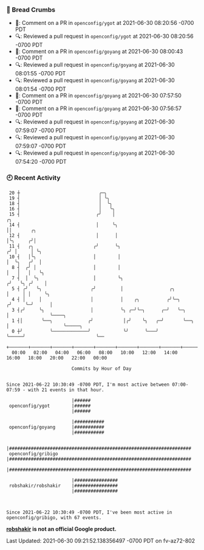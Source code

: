 ### 🍞 Bread Crumbs

 * 💬: Comment on a PR in  `openconfig/ygot` at 2021-06-30 08:20:56 -0700 PDT
 * 🔍: Reviewed a pull request in  `openconfig/ygot` at 2021-06-30 08:20:56 -0700 PDT
 * 💬: Comment on a PR in  `openconfig/goyang` at 2021-06-30 08:00:43 -0700 PDT
 * 🔍: Reviewed a pull request in  `openconfig/goyang` at 2021-06-30 08:01:55 -0700 PDT
 * 🔍: Reviewed a pull request in  `openconfig/goyang` at 2021-06-30 08:01:54 -0700 PDT
 * 💬: Comment on a PR in  `openconfig/goyang` at 2021-06-30 07:57:50 -0700 PDT
 * 💬: Comment on a PR in  `openconfig/goyang` at 2021-06-30 07:56:57 -0700 PDT
 * 🔍: Reviewed a pull request in  `openconfig/goyang` at 2021-06-30 07:59:07 -0700 PDT
 * 🔍: Reviewed a pull request in  `openconfig/goyang` at 2021-06-30 07:59:07 -0700 PDT
 * 🔍: Reviewed a pull request in  `openconfig/goyang` at 2021-06-30 07:54:20 -0700 PDT

### 🕘 Recent Activity
```
 20 ┼                             ╭─╮
 19 ┤                             │ ╰╮
 18 ┤                             │  ╰╮
 16 ┤                             │   ╰╮
 15 ┤                            ╭╯    │                                     ╭╮
 14 ┤                            │     ╰╮                                    ││       ╭╮
 12 ┤                            │      │                                    │╰╮     ╭╯│
 11 ┤   ╭╮                      ╭╯      ╰╮                                  ╭╯ │     │ ╰╮
 10 ┤   │╰╮                     │        │                                  │  ╰╮   ╭╯  │
  8 ┤  ╭╯ │                     │        │                                  │   │   │   ╰╮
  7 ┤  │  ╰╮                    │        ╰╮                                ╭╯   ╰╮ ╭╯    │
  5 ┤ ╭╯   ╰╮                  ╭╯         │                 ╭╮             │     │ │     ╰╮
  4 ┤ │     │                  │          │    ╭╮          ╭╯╰─╮          ╭╯     ╰─╯      │
  3 ┤╭╯     ╰╮                 │          ╰╮ ╭─╯╰─╮      ╭─╯   ╰─╮        │               ╰────╮
  1 ┤│       ╰──╮             ╭╯           │╭╯    ╰╮   ╭─╯       ╰──╮     │                    ╰─────╮
  0 ┼╯          ╰─────────────╯            ╰╯      ╰───╯            ╰─────╯                          ╰──
    +───────+───────+───────+───────+───────+───────+───────+───────+───────+───────+───────+───────+────
  00:00   02:00   04:00   06:00   08:00   10:00   12:00   14:00   16:00   18:00   20:00   22:00   00:00   

						Commits by Hour of Day


Since 2021-06-22 10:30:49 -0700 PDT, I'm most active between 07:00-07:59 - with 21 events in that hour.

```



```
                        |######
 openconfig/ygot        |######
                        |######

                        |###########
 openconfig/goyang      |###########
                        |###########

                        |###################################################################
 openconfig/gribigo     |###################################################################
                        |###################################################################

                        |################
 robshakir/robshakir    |################
                        |################



Since 2021-06-22 10:30:49 -0700 PDT, I've been most active in openconfig/gribigo, with 67 events.

```
**[robshakir](mailto:robjs@google.com) is not an official Google product.**


Last Updated: 2021-06-30 09:21:52.138356497 -0700 PDT on fv-az72-802

